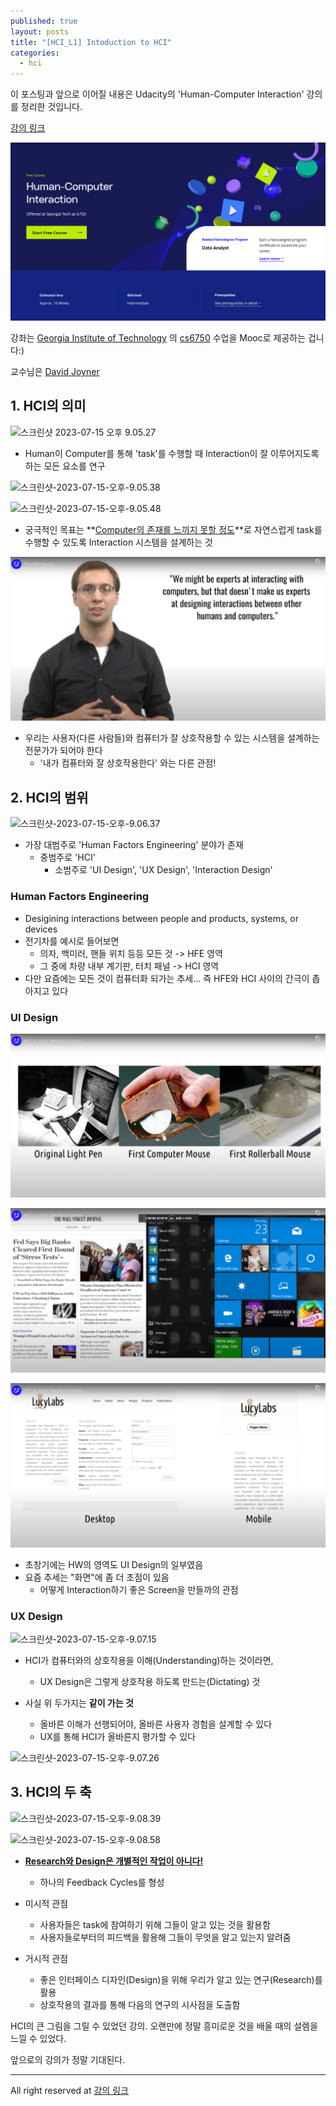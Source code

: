 ```yaml
---
published: true
layout: posts
title: "[HCI_L1] Intoduction to HCI"
categories: 
  - hci
---
```




이 포스팅과 앞으로 이어질 내용은 Udacity의 'Human-Computer Interaction' 강의를 정리한 것입니다.

[강의 링크](https://www.udacity.com/course/human-computer-interaction--ud400)

![SCR-20230716-batm](../../assets/img/2023-07-14-introduction-to-hci/SCR-20230716-batm.png)

강좌는 [Georgia Institute of Technology](https://namu.wiki/w/%EC%A1%B0%EC%A7%80%EC%95%84%20%EA%B3%B5%EA%B3%BC%EB%8C%80%ED%95%99%EA%B5%90) 의 [cs6750](https://omscs6750.gatech.edu/) 수업을 Mooc로 제공하는 겁니다:)

교수님은 [David Joyner](https://www.cc.gatech.edu/people/david-joyner)



## 1. HCI의 의미

![스크린샷 2023-07-15 오후 9.05.27](../../assets/img/2023-07-14-introduction-to-hci/스크린샷-2023-07-15-오후-9.05.27.png)

- Human이 Computer를 통해 'task'를 수행할 때 Interaction이 잘 이루어지도록 하는 모든 요소를 연구



![스크린샷-2023-07-15-오후-9.05.38](../../assets/img/2023-07-14-introduction-to-hci/스크린샷-2023-07-15-오후-9.05.38.png)

![스크린샷-2023-07-15-오후-9.05.48](../../assets/img/2023-07-14-introduction-to-hci/스크린샷-2023-07-15-오후-9.05.48.png)

- 궁극적인 목표는 **<u>Computer의 존재를 느끼지 못할 정도</u>**로 자연스럽게 task를 수행할 수 있도록 Interaction 시스템을 설계하는 것



![SCR-20230716-bhce](../../assets/img/2023-07-14-introduction-to-hci/SCR-20230716-bhce.png)

- 우리는 사용자(다른 사람들)와 컴퓨터가 잘 상호작용할 수 있는 시스템을 설계하는 전문가가 되어야 한다
	- '내가 컴퓨터와 잘 상호작용한다' 와는 다른 관점!



## 2. HCI의 범위

![스크린샷-2023-07-15-오후-9.06.37](../../assets/img/2023-07-14-introduction-to-hci/스크린샷-2023-07-15-오후-9.06.37.png)

- 가장 대범주로 'Human Factors Engineering' 분야가 존재
	- 중범주로 'HCI'
		- 소범주로 'UI Design', 'UX Design', 'Interaction Design'



### Human Factors Engineering

- Desigining interactions between people and products, systems, or devices
- 전기차를 예시로 들어보면
	- 의자, 백미러, 핸들 위치 등등 모든 것 -> HFE 영역
	- 그 중에 차량 내부 계기판, 터치 패널 -> HCI 영역
- 다만 요즘에는 모든 것이 컴퓨터화 되가는 추세... 즉 HFE와 HCI 사이의 간극이 좁아지고 있다



### UI Design

![SCR-20230716-bksh](../../assets/img/2023-07-14-introduction-to-hci/SCR-20230716-bksh.jpeg)

![SCR-20230716-bjrh](../../assets/img/2023-07-14-introduction-to-hci/SCR-20230716-bjrh-9434923.png)

![SCR-20230716-bjrh](../../assets/img/2023-07-14-introduction-to-hci/SCR-20230716-bjtj.png)

- 초창기에는 HW의 영역도 UI Design의 일부였음
- 요즘 추세는 "화면"에 좀 더 초점이 있음
	- 어떻게 Interaction하기 좋은 Screen을 만들까의 관점



### UX Design

![스크린샷-2023-07-15-오후-9.07.15](../../assets/img/2023-07-14-introduction-to-hci/스크린샷-2023-07-15-오후-9.07.15.png)

- HCI가 컴퓨터와의 상호작용을 이해(Understanding)하는 것이라면,
	- UX Design은 그렇게 상호작용 하도록 만드는(Dictating) 것

- 사실 위 두가지는 **같이 가는 것**
	- 올바른 이해가 선행되어야, 올바른 사용자 경험을 설계할 수 있다
	- UX를 통해 HCI가 올바른지 평가할 수 있다

![스크린샷-2023-07-15-오후-9.07.26](../../assets/img/2023-07-14-introduction-to-hci/스크린샷-2023-07-15-오후-9.07.26.png)



## 3. HCI의 두 축

![스크린샷-2023-07-15-오후-9.08.39](../../assets/img/2023-07-14-introduction-to-hci/스크린샷-2023-07-15-오후-9.08.39.png)

![스크린샷-2023-07-15-오후-9.08.58](../../assets/img/2023-07-14-introduction-to-hci/스크린샷-2023-07-15-오후-9.08.58.png)

- **<u>Research와 Design은 개별적인 작업이 아니다!</u>**
	- 하나의 Feedback Cycles를 형성



- 미시적 관점
	- 사용자들은 task에 참여하기 위해 그들이 알고 있는 것을 활용함
	- 사용자들로부터의 피드백을 활용해 그들이 무엇을 알고 있는지 알려줌



- 거시적 관점
	- 좋은 인터페이스 디자인(Design)을 위해 우리가 알고 있는 연구(Research)를 활용
	- 상호작용의 결과를 통해 다음의 연구의 시사점을 도출함



HCI의 큰 그림을 그릴 수 있었던 강의. 오랜만에 정말 흥미로운 것을 배울 때의 설렘을 느낄 수 있었다.

앞으로의 강의가 정말 기대된다.



---

All right reserved at [강의 링크](https://www.udacity.com/course/human-computer-interaction--ud400)
